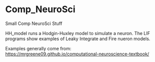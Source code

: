 # Comp_NeuroSci
Small Comp NeuroSci Stuff

HH_model runs a Hodgin-Huxley model to simulate a neuron.
The LIF programs show examples of Leaky Integrate and Fire nueron models.

Examples generally come from: https://mrgreene09.github.io/computational-neuroscience-textbook/
